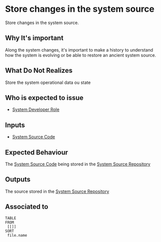 # Store changes in the system source

Store changes in the system source.

## Why It's important

Along the system changes, it's important to make a history to understand how the system is evolving or be able to restore an ancient system source.

## What Do Not Realizes

Store the system operational data ou state

## Who is expected to issue

- [System Developer Role](../../../../../Roles/Engineering/Systems%20Engineering/System%20Developer%20Role.md)

## Inputs

- [System Source Code](../../../../../Taxonomy/Engineering/Software%20Engineering/Software%20Development/System%20Source%20Code.md)

## Expected Behaviour

The [System Source Code](../../../../../Taxonomy/Engineering/Software%20Engineering/Software%20Development/System%20Source%20Code.md) being stored in the [System Source Repository](../../../../../Taxonomy/Engineering/Software%20Engineering/Software%20Management/Version%20Control/System%20Source%20Repository.md)

## Outputs

The source stored in the [System Source Repository](../../../../../Taxonomy/Engineering/Software%20Engineering/Software%20Management/Version%20Control/System%20Source%20Repository.md)

## Associated to

```dataview
TABLE
FROM
 [[]]
SORT
 file.name
```
